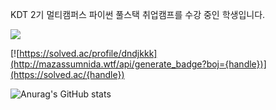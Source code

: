 KDT 2기 멀티캠퍼스 파이썬 풀스택 취업캠프를 수강 중인 학생입니다.

<img src="https://img.shields.io/badge/Android-3DDC84?style=flat-square&logo=Android&logoColor=white"/>

[![https://solved.ac/profile/dndjkkk](http://mazassumnida.wtf/api/generate_badge?boj={handle})](https://solved.ac/{handle})

![Anurag's GitHub stats](https://github-readme-stats.vercel.app/api?username=fantael95&show_icons=true&theme=radical)
